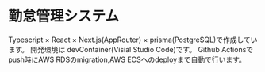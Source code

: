 # 勤怠管理システム
Typescript × React × Next.js(AppRouter) × prisma(PostgreSQL)で作成しています。
開発環境は devContainer(Visial Studio Code)です。
Github Actionsでpush時にAWS RDSのmigration,AWS ECSへのdeployまで自動で行います。

